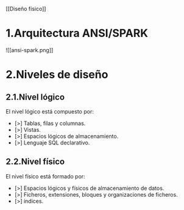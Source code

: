 [[Diseño físico]]

# 1.Arquitectura ANSI/SPARK

![[ansi-spark.png]]

# 2.Niveles de diseño
## 2.1.Nivel lógico
El nivel lógico está compuesto por:
+ [>] Tablas, filas y columnas.
+ [>] Vistas.
+ [>] Espacios lógicos de almacenamiento.
+ [>] Lenguaje SQL declarativo.

## 2.2.Nivel físico
El nivel físico está formado por:
+ [>] Espacios lógicos y físicos de almacenamiento de datos.
+ [>] Ficheros, extensiones, bloques y organizaciones de ficheros.
+ [>] índices.

